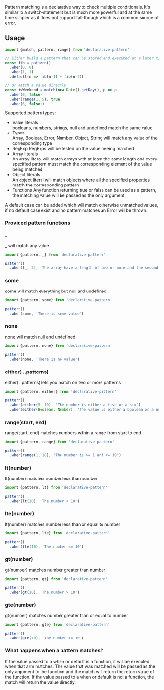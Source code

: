 Pattern matching is a declarative way to check multiple conditionals. It's similar to a
switch-statement but is much more powerful and at the same time simpler as it does not support
fall-though which is a common source of error.

## Usage
```javascript
import {match, pattern, range} from 'declarative-pattern'

// Either build a pattern that can be stored and executed at a later time
const fib = pattern()
  .when(0, 0)
  .when(1, 1)
  .default(n => fib(n-1) + fib(n-2))

// Or match a value directly
const isWeekend = match(new Date().getDay(), p => p
  .when(0, false)
  .when(range(1, 5), true)
  .when(6, false))
```

Supported pattern types:
- Value literals  
  booleans, numbers, strings, null and undefined match the same value
- Types  
  Array, Boolean, Error, Number, Object, String will match any value of the corresponding type
- RegExp
  RegExps will be tested on the value beeing matched
- Array literals  
  An array literal will match arrays with at least the same length and every specified pattern
  must match the corresponding element of the value being matched
- Object literals  
  An object literal will match objects where all the specified properties match the corresponding pattern
- Functions
  Any function returning true or false can be used as a pattern, the matching value will be passed
  as the only argument

A default case can be added which will match otherwise unmatched values, if no default case exist
and no pattern matches an Error will be thrown.

### Provided pattern functions

#### _
_ will match any value
```javascript
import {pattern, _} from 'declarative-pattern'

pattern()
  .when([_, 2], 'The array have a length of two or more and the second element is 2')
```

### some
some will match everything but null and undefined
```javascript
import {pattern, some} from 'declarative-pattern'

pattern()
  .when(some, 'There is some value')
```

### none
none will match null and undefined
```javascript
import {pattern, none} from 'declarative-pattern'

pattern()
  .when(none, 'There is no value')
```

### either(...patterns)
either(...patterns) lets you match on two or more patterns
```javascript
import {pattern, either} from 'declarative-pattern'

pattern()
  .when(either(5, 10), 'The number is either a five or a six')
  .when(either(Boolean, Number), 'The value is either a boolean or a number')
```

### range(start, end)
range(start, end) matches numbers within a range from start to end
```javascript
import {pattern, range} from 'declarative-pattern'

pattern()
  .when(range(1, 10), 'The number is >= 1 and <= 10')
```

### lt(number)
lt(number) matches number less than number
```javascript
import {pattern, lt} from 'declarative-pattern'

pattern()
  .when(lt(10), 'The number < 10')
```

### lte(number)
lt(number) matches number less than or equal to number
```javascript
import {pattern, lte} from 'declarative-pattern'

pattern()
  .when(lte(10), 'The number <= 10')
```

### gt(number)
gt(number) matches number greater than number
```javascript
import {pattern, gt} from 'declarative-pattern'

pattern()
  .when(gt(10), 'The number > 10')
```

### gte(number)
gt(number) matches number greater than or equal to number
```javascript
import {pattern, gte} from 'declarative-pattern'

pattern()
  .when(gte(10), 'The number >= 10')
```

### What happens when a pattern matches?
If the value passed to a when or default is a function, it will be executed when that arm matches.
The value that was matched will be passed as the only argument to the function and the match
will return the return value of the function.
If the value passed to a when or default is not a function, the match will return the value directly.
